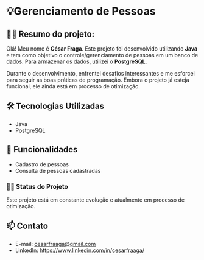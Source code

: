 # 💡Gerenciamento de Pessoas

## 👨‍🎓 Resumo do projeto:

Olá! Meu nome é **César Fraga**. Este projeto foi desenvolvido utilizando **Java** e tem como objetivo o controle/gerenciamento de pessoas em um banco de dados. Para armazenar os dados, utilizei o **PostgreSQL**.

Durante o desenvolvimento, enfrentei desafios interessantes e me esforcei para seguir as boas práticas de programação. Embora o projeto já esteja funcional, ele ainda está em processo de otimização.

## 🛠️ Tecnologias Utilizadas

-   Java
-   PostgreSQL

## 🚀 Funcionalidades

-   Cadastro de pessoas
-   Consulta de pessoas cadastradas

### 👨‍🔧 Status do Projeto

Este projeto está em constante evolução e atualmente em processo de otimização.

## 📫 Contato
- E-mail: cesarfraaga@gmail.com
- LinkedIn: https://www.linkedin.com/in/cesarfraaga/
